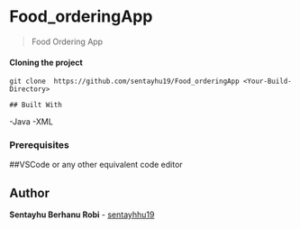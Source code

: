 # Food_orderingApp
>Food Ordering App

#### Cloning the project
```
git clone  https://github.com/sentayhu19/Food_orderingApp <Your-Build-Directory>

## Built With

```
-Java
-XML

### Prerequisites
##VSCode or any other equivalent code editor
## Author
 **Sentayhu Berhanu Robi** - [sentayhhu19](https://github.com/sentayhu19)
